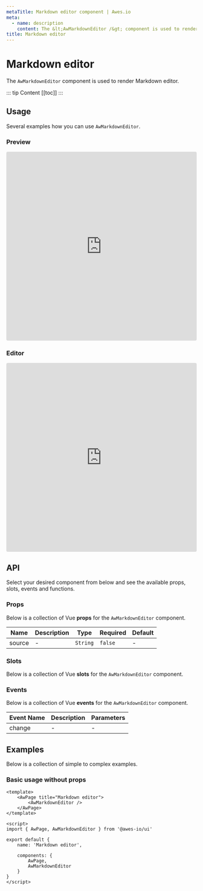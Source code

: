 ```yaml
---
metaTitle: Markdown editor сomponent | Awes.io
meta:
  - name: description
    content: The &lt;AwMarkdownEditor /&gt; component is used to render Markdown editor - UI Vue component for Awes.io.
title: Markdown editor
---
```

# Markdown editor

The `AwMarkdownEditor` component is used to render Markdown editor.

::: tip Content
[[toc]]
:::

## Usage
Several examples how you can use `AwMarkdownEditor`.

### Preview
<iframe
     src='https://codesandbox.io/embed/github/awes-io/client/tree/master/examples/basic-ui?autoresize=1&fontsize=14&hidenavigation=1&initialpath=%2Faw-markdown-editor&module=%2Fpages%2Faw-markdown-editor.vue&theme=dark&view=preview'
     style='width:100%; height:500px; border:0; border-radius: 4px; overflow:hidden;'
     title='basic-ui'
     allow='geolocation; microphone; camera; midi; vr; accelerometer; gyroscope; payment; ambient-light-sensor; encrypted-media; usb'
     sandbox='allow-modals allow-forms allow-popups allow-scripts allow-same-origin'
   ></iframe>

### Editor
<iframe
     src='https://codesandbox.io/embed/github/awes-io/client/tree/master/examples/basic-ui?autoresize=1&fontsize=14&hidenavigation=1&initialpath=%2Faw-markdown-editor&module=%2Fpages%2Faw-markdown-editor.vue&theme=dark&view=editor'
     style='width:100%; height:500px; border:0; border-radius: 4px; overflow:hidden;'
     title='basic-ui'
     allow='geolocation; microphone; camera; midi; vr; accelerometer; gyroscope; payment; ambient-light-sensor; encrypted-media; usb'
     sandbox='allow-modals allow-forms allow-popups allow-scripts allow-same-origin'
   ></iframe>

## API
Select your desired component from below and see the available props, slots, events and functions.

### Props
Below is a collection of Vue **props** for the `AwMarkdownEditor` component.
<!-- @vuese:AwMarkdownEditor:props:start -->
|Name|Description|Type|Required|Default|
|---|---|---|---|---|
|source|-|`String`|`false`|-|

<!-- @vuese:AwMarkdownEditor:props:end -->





### Slots
Below is a collection of Vue **slots** for the `AwMarkdownEditor` component.
<!-- @vuese:AwMarkdownEditor:slots:start -->

<!-- @vuese:AwMarkdownEditor:slots:end -->

### Events
Below is a collection of Vue **events** for the `AwMarkdownEditor` component.
<!-- @vuese:AwMarkdownEditor:events:start -->
|Event Name|Description|Parameters|
|---|---|---|
|change|-|-|

<!-- @vuese:AwMarkdownEditor:events:end -->






## Examples
Below is a collection of simple to complex examples.

### Basic usage without props
```vue
<template>
    <AwPage title="Markdown editor">
        <AwMarkdownEditor />
    </AwPage>
</template>

<script>
import { AwPage, AwMarkdownEditor } from '@awes-io/ui'

export default {
    name: 'Markdown editor',

    components: {
        AwPage,
        AwMarkdownEditor
    }
}
</script>

```

